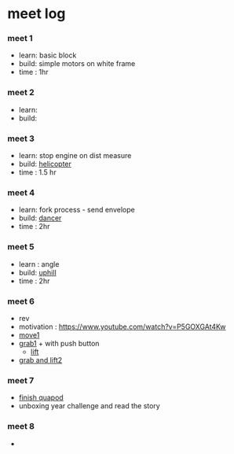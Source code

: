 # meet log


### meet 1
* learn: basic block
* build: simple motors on white frame
* time : 1hr

### meet 2
* learn:
* build: 

### meet 3 
* learn: stop engine on dist measure
* build: [helicopter](../../202_buildForFun/helicopter/readme.md)
* time : 1.5 hr

### meet 4
* learn: fork process - send envelope
* build: [dancer](../../301_primeUnits/02_dancer/readme.md)
* time : 2hr

### meet 5 
* learn : angle
* build: [uphill](../../301_primeUnits/13_uphill/readme.md)
* time : 2hr

### meet 6
* rev
* motivation : https://www.youtube.com/watch?v=P5GOXGAt4Kw
* [move1](../501_reverseEng/Quapod/readme.md)
* [grab1](../201_build/grabbers/readme.md) + with push button 
    * [lift](../201_build/liftting/readme.md)
* [grab and lift2](../201_build/grabAndLift/readme.md)


### meet 7
* [finish quapod](../501_reverseEng/Quapod/readme.md)
* unboxing year challenge and read the story

### meet 8
* 
 